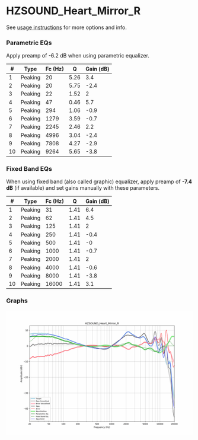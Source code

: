 # HZSOUND_Heart_Mirror_R
See [usage instructions](https://github.com/jaakkopasanen/AutoEq#usage) for more options and info.

### Parametric EQs
Apply preamp of -6.2 dB when using parametric equalizer.

|   # | Type    |   Fc (Hz) |    Q |   Gain (dB) |
|-----|---------|-----------|------|-------------|
|   1 | Peaking |        20 | 5.26 |         3.4 |
|   2 | Peaking |        20 | 5.75 |        -2.4 |
|   3 | Peaking |        22 | 1.52 |         2   |
|   4 | Peaking |        47 | 0.46 |         5.7 |
|   5 | Peaking |       294 | 1.06 |        -0.9 |
|   6 | Peaking |      1279 | 3.59 |        -0.7 |
|   7 | Peaking |      2245 | 2.46 |         2.2 |
|   8 | Peaking |      4996 | 3.04 |        -2.4 |
|   9 | Peaking |      7808 | 4.27 |        -2.9 |
|  10 | Peaking |      9264 | 5.65 |        -3.8 |

### Fixed Band EQs
When using fixed band (also called graphic) equalizer, apply preamp of **-7.4 dB** (if available) and set gains manually with these parameters.

|   # | Type    |   Fc (Hz) |    Q |   Gain (dB) |
|-----|---------|-----------|------|-------------|
|   1 | Peaking |        31 | 1.41 |         6.4 |
|   2 | Peaking |        62 | 1.41 |         4.5 |
|   3 | Peaking |       125 | 1.41 |         2   |
|   4 | Peaking |       250 | 1.41 |        -0.4 |
|   5 | Peaking |       500 | 1.41 |        -0   |
|   6 | Peaking |      1000 | 1.41 |        -0.7 |
|   7 | Peaking |      2000 | 1.41 |         2   |
|   8 | Peaking |      4000 | 1.41 |        -0.6 |
|   9 | Peaking |      8000 | 1.41 |        -3.8 |
|  10 | Peaking |     16000 | 1.41 |         3.1 |

### Graphs
![](./HZSOUND_Heart_Mirror_R.png)
